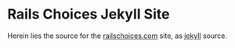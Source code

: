 # Rails Choices Jekyll Site

Herein lies the source for the [railschoices.com](http://railschoices.com/)
site, as [jekyll](http://jekyllrb.com/) source.
